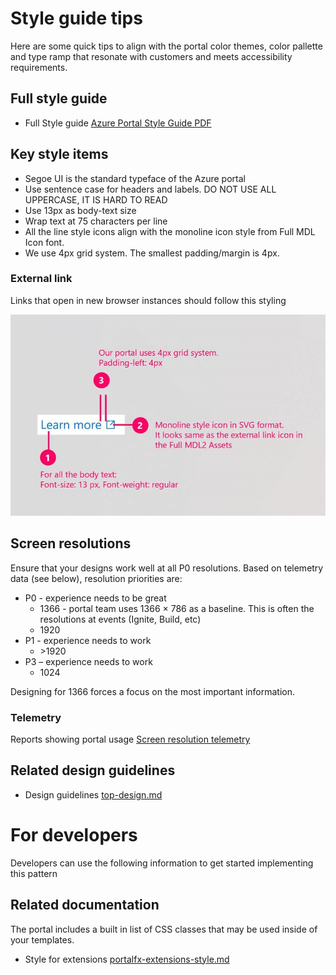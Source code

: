 ﻿# Style guide tips
Here are some quick tips to align with the portal color themes, color pallette and type ramp that resonate with customers and meets accessibility requirements. 

## Full style guide
* Full Style guide [Azure Portal Style Guide PDF](../media/design-patterns-style-guide/Azure-Portal-Style-Guide.pdf)


## Key style items
* Segoe UI is the standard typeface of the Azure portal
* Use sentence case for headers and labels. DO NOT USE ALL UPPERCASE, IT IS HARD TO READ
* Use 13px as body-text size
* Wrap text at 75 characters per line
* All the line style icons align with the monoline icon style from Full MDL Icon font.
* We use 4px grid system. The smallest padding/margin is 4px. 


### External link
Links that open in new browser instances should follow this styling

<div style="max-width:600px">
<img alttext="external link" src="../media/design-patterns-style-guide/external-link.jpg"  />
</div>


## Screen resolutions
Ensure that your designs work well at all P0 resolutions.  Based on telemetry data \(see below\), resolution priorities are:

* P0 - experience needs to be great
    * 1366 - portal team uses 1366 × 786 as a baseline.  This is often the resolutions at events (Ignite, Build, etc)
    * 1920 
* P1 - experience needs to work
    * \>1920 
* P3 – experience needs to work
    * 1024

Designing for 1366 forces a focus on the most important information.    

### Telemetry
Reports showing portal usage
[Screen resolution telemetry](https://msit.powerbi.com/groups/4f11aaa4-1faf-4bf3-9983-1dc7351bf5b6/reports/bdd70bcd-ff00-44d6-a29b-4ba942c59867/ReportSection)


## Related design guidelines
* Design guidelines [top-design.md](top-design.md)


# For developers 
Developers can use the following information to get started implementing this pattern

## Related documentation
The portal includes a built in list of CSS classes that may be used inside of your templates.
* Style for extensions [portalfx-extensions-style.md](portalfx-extensions-style.md)
